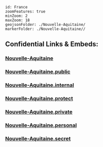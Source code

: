 
```leaflet
id: France
zoomFeatures: true 
minZoom: 2 
maxZoom: 18
geojsonFolder: ./Nouvelle-Aquitaine/
markerFolder: ./Nouvelle-Aquitaine//
```


## Confidential Links & Embeds: 

### [Nouvelle-Aquitaine](/_Standards/Earth/Continent/Europe/Europe~West/France/regions~France/Nouvelle-Aquitaine.md) 

### [Nouvelle-Aquitaine.public](/_public/Earth/Continent/Europe/Europe~West/France/regions~France/Nouvelle-Aquitaine.public.md) 

### [Nouvelle-Aquitaine.internal](/_internal/Earth/Continent/Europe/Europe~West/France/regions~France/Nouvelle-Aquitaine.internal.md) 

### [Nouvelle-Aquitaine.protect](/_protect/Earth/Continent/Europe/Europe~West/France/regions~France/Nouvelle-Aquitaine.protect.md) 

### [Nouvelle-Aquitaine.private](/_private/Earth/Continent/Europe/Europe~West/France/regions~France/Nouvelle-Aquitaine.private.md) 

### [Nouvelle-Aquitaine.personal](/_personal/Earth/Continent/Europe/Europe~West/France/regions~France/Nouvelle-Aquitaine.personal.md) 

### [Nouvelle-Aquitaine.secret](/_secret/Earth/Continent/Europe/Europe~West/France/regions~France/Nouvelle-Aquitaine.secret.md)

